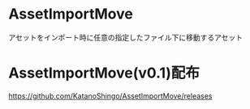 # AssetImportMove
アセットをインポート時に任意の指定したファイル下に移動するアセット

# AssetImportMove(v0.1)配布
https://github.com/KatanoShingo/AssetImportMove/releases
